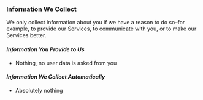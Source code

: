### Information We Collect

We only collect information about you if we have a reason to do so–for example, to provide our Services, to communicate with you, or to make our Services better. 

#### _Information You Provide to Us_
* Nothing, no user data is asked from you

#### _Information We Collect Automatically_
* Absolutely nothing
